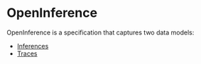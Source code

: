 # OpenInference

OpenInference is a specification that captures two data models:

-   [Inferences](./inference/README.md)
-   [Traces](./trace/README.md)
